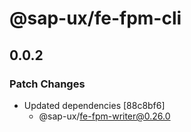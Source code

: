 # @sap-ux/fe-fpm-cli

## 0.0.2

### Patch Changes

-   Updated dependencies [88c8bf6]
    -   @sap-ux/fe-fpm-writer@0.26.0

